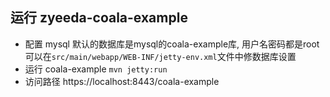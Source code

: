 
运行 zyeeda-coala-example
-----------------------

  *  配置 mysql
      默认的数据库是mysql的coala-example库, 用户名密码都是root
      可以在`src/main/webapp/WEB-INF/jetty-env.xml`文件中修数据库设置
  *  运行 coala-example
      `mvn jetty:run`
  *  访问路径
  	  https://localhost:8443/coala-example
